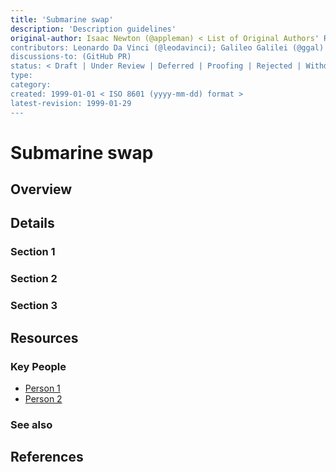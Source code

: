 ```yaml
---
title: 'Submarine swap'
description: 'Description guidelines'
original-author: Isaac Newton (@appleman) < List of Original Authors' Real Name and Github; email address optional >
contributors: Leonardo Da Vinci (@leodavinci); Galileo Galilei (@ggal) < List of contributors -- Real Name + Github; email optional >
discussions-to: (GitHub PR)
status: < Draft | Under Review | Deferred | Proofing | Rejected | Withdrawn | Accepted | Superseded>
type:
category:
created: 1999-01-01 < ISO 8601 (yyyy-mm-dd) format >
latest-revision: 1999-01-29
---
```


# Submarine swap

<!-- Use the same title outlined above -->

## Overview

<!--

"If you can't explain it simply, you don't understand it well enough." A couple sentences of non-technical, simple jargon.

(~240 characters)

-->


## Details

<!--
Use this space to explain the protocol, concept, or project. This might include sections such as: Functionality, Features, or Requirements.

Use bullet points, diagrams, code snippets (you can use markdown), etc.

Each section should be >300 words -- and try to keep the article under 5 sections. For extended discussion, link to resources or create another page.

-->

### Section 1

### Section 2

### Section 3

## Resources

### Key People

<!-- List individuals that are integral to the project / feature / have helped in development. References to this section can be made in the earlier section of the post.

e.x. Satashi Nakomoto or Vitalik Buterin

-->

* [Person 1]()
* [Person 2]()

### See also
<!--

Add any external links in this section (that were not explicitly referenced in the content above).

e.x. Documentation sites, forums, publications

-->
## References

<!--

Cite all resources used in this section.

[See Wikipedia's citation guide.](https://en.wikipedia.org/wiki/Wikipedia:Citing_sources)

Our citation guide is a WIP.

-->
